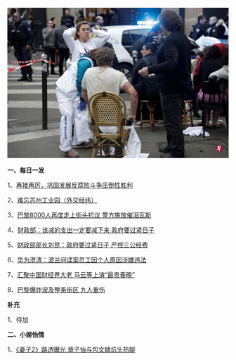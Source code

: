    ![01_01](.\01_13.jpg)



**一、每日一发**

1、[再接再厉，巩固发展反腐败斗争压倒性胜利](http://paper.people.com.cn/rmrb/html/2019-01/13/nw.D110000renmrb_20190113_3-01.htm)

2、[难忘苏州工业园（外交经纬）](http://paper.people.com.cn/rmrb/html/2019-01/13/nw.D110000renmrb_20190113_2-07.htm)

3、[巴黎8000人再度走上街头抗议 警方施放催泪瓦斯](https://news.163.com/19/0113/05/E5CKAMS100018AOR.html)

4、[财政部：该减的支出一定要减下来 政府要过紧日子](https://news.163.com/19/0112/10/E5AHJF5P0001875N.html)

5、[财政部部长刘昆：政府要过紧日子 严控三公经费](https://news.163.com/19/0111/21/E597CHE40001875N.html)

6、[华为澄清：波兰间谍案员工因个人原因涉嫌违法](https://www.zaobao.com/news/china/story20190113-923489)

7、[汇聚中国财经界大老 马云等上演“最贵春晚”](https://www.zaobao.com/news/china/story20190113-923491)

8、[巴黎爆炸波及整条街区 九人重伤](https://www.zaobao.com/realtime/world/story20190112-923435)



**补充**

1、待加



**二、小娱怡情**

1、[《妻子2》路透曝光 章子怡与包文婧炕头热聊](http://news.67.com/hongse/2019/01/12/936020.html)